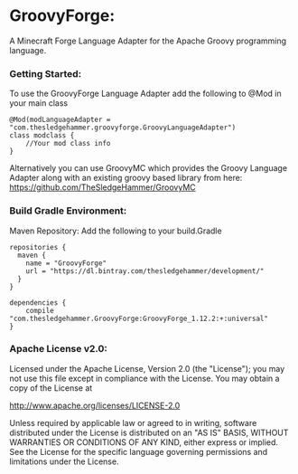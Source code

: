 # GroovyForge:
A Minecraft Forge Language Adapter for the Apache Groovy programming language.

### Getting Started:
To use the GroovyForge Language Adapter add the following to @Mod in your main class
```
@Mod(modLanguageAdapter = "com.thesledgehammer.groovyforge.GroovyLanguageAdapter")
class modclass {
    //Your mod class info
}

```

Alternatively you can use GroovyMC which provides the Groovy Language Adapter along with an existing groovy based library from here:
https://github.com/TheSledgeHammer/GroovyMC

### Build Gradle Environment:

Maven Repository:
Add the following to your build.Gradle
```
repositories {
  maven {
    name = "GroovyForge"
    url = "https://dl.bintray.com/thesledgehammer/development/"
  }
}

dependencies {
	compile "com.thesledgehammer.GroovyForge:GroovyForge_1.12.2:+:universal"
}
```

### Apache License v2.0:

Licensed under the Apache License, Version 2.0 (the "License");
you may not use this file except in compliance with the License.
You may obtain a copy of the License at

http://www.apache.org/licenses/LICENSE-2.0

Unless required by applicable law or agreed to in writing, software
distributed under the License is distributed on an "AS IS" BASIS,
WITHOUT WARRANTIES OR CONDITIONS OF ANY KIND, either express or implied.
See the License for the specific language governing permissions and
limitations under the License.
